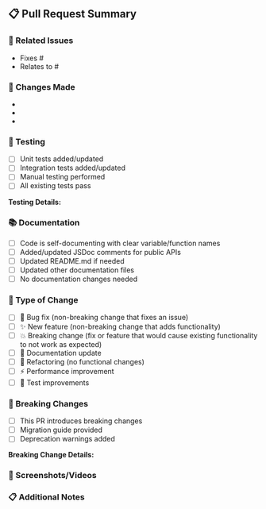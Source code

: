 ## 📋 Pull Request Summary

<!-- Provide a brief description of what this PR does -->

### 🔗 Related Issues

<!-- Link to related issues using keywords: fixes #123, closes #456, relates to #789 -->

- Fixes #
- Relates to #

### 📝 Changes Made

<!-- Describe the changes in detail -->

-
-
-

### 🧪 Testing

<!-- Describe how you tested these changes -->

- [ ] Unit tests added/updated
- [ ] Integration tests added/updated
- [ ] Manual testing performed
- [ ] All existing tests pass

**Testing Details:**

<!-- Describe your testing approach -->

### 📚 Documentation

<!-- Check all that apply -->

- [ ] Code is self-documenting with clear variable/function names
- [ ] Added/updated JSDoc comments for public APIs
- [ ] Updated README.md if needed
- [ ] Updated other documentation files
- [ ] No documentation changes needed

### 🔄 Type of Change

<!-- Check the type of change -->

- [ ] 🐛 Bug fix (non-breaking change that fixes an issue)
- [ ] ✨ New feature (non-breaking change that adds functionality)
- [ ] 💥 Breaking change (fix or feature that would cause existing functionality to not work as expected)
- [ ] 📝 Documentation update
- [ ] 🔧 Refactoring (no functional changes)
- [ ] ⚡ Performance improvement
- [ ] 🧪 Test improvements

### 🚨 Breaking Changes

<!-- If this is a breaking change, describe the impact and migration path -->

- [ ] This PR introduces breaking changes
- [ ] Migration guide provided
- [ ] Deprecation warnings added

**Breaking Change Details:**

<!-- Describe what breaks and how users should migrate -->

### 📸 Screenshots/Videos

<!-- Include screenshots or videos for UI changes -->

### 📋 Additional Notes

<!-- Any additional information for reviewers -->
